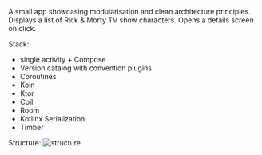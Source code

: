 A small app showcasing modularisation and clean architecture principles.
Displays a list of Rick & Morty TV show characters. Opens a details screen on click.

Stack:
- single activity + Compose
- Version catalog with convention plugins
- Coroutines
- Koin
- Ktor
- Coil
- Room
- Kotlinx Serialization
- Timber

Structure:
![structure](https://github.com/user-attachments/assets/6efc9986-5551-4243-922f-12af422e8e7b)
